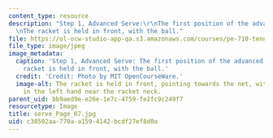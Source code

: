 ```yaml
---
content_type: resource
description: "Step 1, Advanced Serve:\r\nThe first position of the advanced serve.\r\
  \nThe racket is held in front, with the ball."
file: https://ol-ocw-studio-app-qa.s3.amazonaws.com/courses/pe-710-tennis-spring-2007/c38502aa770aa1594142bcdf27ef8d0a_serve_Page_07.jpg
file_type: image/jpeg
image_metadata:
  caption: 'Step 1, Advanced Serve: The first position of the advanced serve. The
    racket is held in front, with the ball.'
  credit: 'Credit: Photo by MIT OpenCourseWare.'
  image-alt: The racket is held in front, pointing towards the net, with the ball
    in the left hand near the racket neck.
parent_uid: bb9aed9e-e26e-1e7c-4759-fe2fc9c249f7
resourcetype: Image
title: serve_Page_07.jpg
uid: c38502aa-770a-a159-4142-bcdf27ef8d0a
---
```

